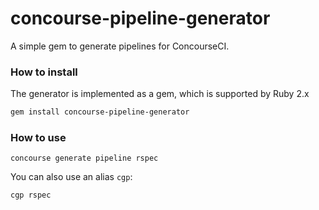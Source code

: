 # concourse-pipeline-generator

A simple gem to generate pipelines for ConcourseCI.

### How to install

The generator is implemented as a gem, which is supported by Ruby 2.x

```bash
gem install concourse-pipeline-generator
```

### How to use 

```
concourse generate pipeline rspec
```

You can also use an alias `cgp`:

```
cgp rspec
```